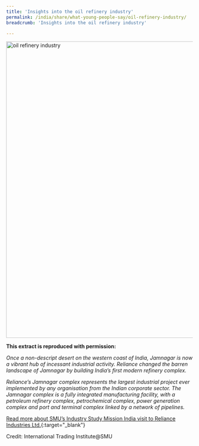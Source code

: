 ```yaml
---
title: 'Insights into the oil refinery industry'
permalink: /india/share/what-young-people-say/oil-refinery-industry/
breadcrumb: 'Insights into the oil refinery industry'

---
```



<img src="\images\india-youngpeople\oil-refinery-industry.jpg" alt="oil refinery industry" style="width:800px;" />

**This extract is reproduced with permission:**

*Once a non-descript desert on the western coast of India, Jamnagar is now a vibrant hub of incessant industrial activity. Reliance changed the barren landscape of Jamnagar by building India’s first modern refinery complex.*

*Reliance’s Jamnagar complex represents the largest industrial project ever implemented by any organisation from the Indian corporate sector. The Jamnagar complex is a fully integrated manufacturing facility, with a petroleum refinery complex, petrochemical complex, power generation complex and port and terminal complex linked by a network of pipelines.*

[Read more about SMU’s Industry Study Mission India visit to Reliance Industries Ltd.](https://iti.smu.edu.sg/sites/default/files/its/ism_india_final_report.pdf){:target="_blank"}

Credit: International Trading Institute@SMU